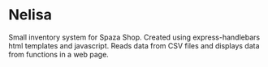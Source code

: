 # Nelisa

Small inventory system for Spaza Shop.
Created using express-handlebars html templates and javascript.
Reads data from CSV files and displays data from functions in a web page.
